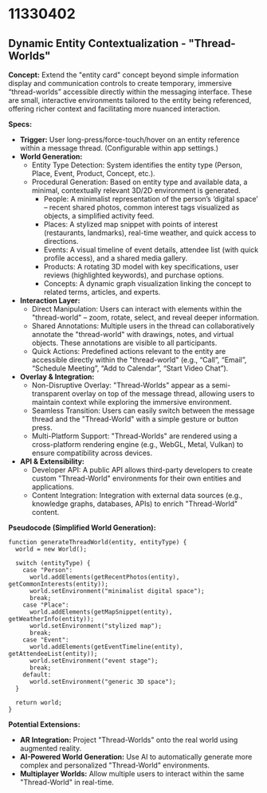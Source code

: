 # 11330402

## Dynamic Entity Contextualization - "Thread-Worlds"

**Concept:** Extend the "entity card" concept beyond simple information display and communication controls to create temporary, immersive “thread-worlds” accessible directly within the messaging interface. These are small, interactive environments tailored to the entity being referenced, offering richer context and facilitating more nuanced interaction.

**Specs:**

*   **Trigger:** User long-press/force-touch/hover on an entity reference within a message thread. (Configurable within app settings.)
*   **World Generation:**
    *   Entity Type Detection: System identifies the entity type (Person, Place, Event, Product, Concept, etc.).
    *   Procedural Generation: Based on entity type and available data, a minimal, contextually relevant 3D/2D environment is generated.
        *   People:  A minimalist representation of the person’s ‘digital space’ – recent shared photos, common interest tags visualized as objects, a simplified activity feed.
        *   Places: A stylized map snippet with points of interest (restaurants, landmarks), real-time weather, and quick access to directions.
        *   Events: A visual timeline of event details, attendee list (with quick profile access), and a shared media gallery.
        *   Products: A rotating 3D model with key specifications, user reviews (highlighted keywords), and purchase options.
        *   Concepts:  A dynamic graph visualization linking the concept to related terms, articles, and experts.
*   **Interaction Layer:**
    *   Direct Manipulation: Users can interact with elements within the "thread-world" – zoom, rotate, select, and reveal deeper information.
    *   Shared Annotations:  Multiple users in the thread can collaboratively annotate the "thread-world" with drawings, notes, and virtual objects. These annotations are visible to all participants.
    *   Quick Actions: Predefined actions relevant to the entity are accessible directly within the "thread-world" (e.g., “Call”, “Email”, “Schedule Meeting”, “Add to Calendar”, “Start Video Chat”).
*   **Overlay & Integration:**
    *   Non-Disruptive Overlay: "Thread-Worlds" appear as a semi-transparent overlay on top of the message thread, allowing users to maintain context while exploring the immersive environment.
    *   Seamless Transition:  Users can easily switch between the message thread and the "Thread-World" with a simple gesture or button press.
    *   Multi-Platform Support: "Thread-Worlds" are rendered using a cross-platform rendering engine (e.g., WebGL, Metal, Vulkan) to ensure compatibility across devices.
*   **API & Extensibility:**
    *   Developer API: A public API allows third-party developers to create custom "Thread-World" environments for their own entities and applications.
    *   Content Integration:  Integration with external data sources (e.g., knowledge graphs, databases, APIs) to enrich "Thread-World" content.

**Pseudocode (Simplified World Generation):**

```
function generateThreadWorld(entity, entityType) {
  world = new World();

  switch (entityType) {
    case "Person":
      world.addElements(getRecentPhotos(entity), getCommonInterests(entity));
      world.setEnvironment("minimalist digital space");
      break;
    case "Place":
      world.addElements(getMapSnippet(entity), getWeatherInfo(entity));
      world.setEnvironment("stylized map");
      break;
    case "Event":
      world.addElements(getEventTimeline(entity), getAttendeeList(entity));
      world.setEnvironment("event stage");
      break;
    default:
      world.setEnvironment("generic 3D space");
  }

  return world;
}
```

**Potential Extensions:**

*   **AR Integration:**  Project "Thread-Worlds" onto the real world using augmented reality.
*   **AI-Powered World Generation:**  Use AI to automatically generate more complex and personalized "Thread-World" environments.
*   **Multiplayer Worlds:** Allow multiple users to interact within the same "Thread-World" in real-time.